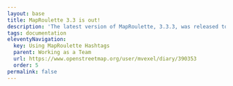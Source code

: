 ```yaml
---
layout: base
title: MapRoulette 3.3 is out!
description: 'The latest version of MapRoulette, 3.3.3, was released today on maproulette.org. There have been a few notable new features and updates since I last wrote about MapRoulette in the 3.3 release post, so here’s a new diary entry to talk about what has happened since in MapRoulette land!'
tags: documentation
eleventyNavigation:
  key: Using MapRoulette Hashtags
  parent: Working as a Team
  url: https://www.openstreetmap.org/user/mvexel/diary/390353
  order: 5
permalink: false
---
```

